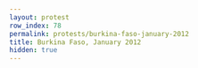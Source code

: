 ```yaml
---
layout: protest
row_index: 78
permalink: protests/burkina-faso-january-2012
title: Burkina Faso, January 2012
hidden: true
---
```

